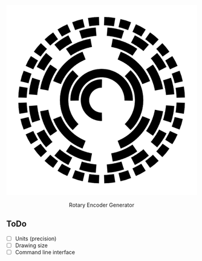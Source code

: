 <div align="center">
<img src="fig/test.svg">

Rotary Encoder Generator
</hr>

</div>





## ToDo

 - [ ] Units (precision)
 - [ ] Drawing size
 - [ ] Command line interface
